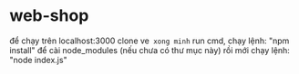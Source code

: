 # web-shop
để chạy trên localhost:3000
clone ve` xong minh` run cmd, chạy lệnh: "npm install" để cài node_modules (nếu chưa có thư mục này)
rồi mới chạy lệnh: "node index.js"
